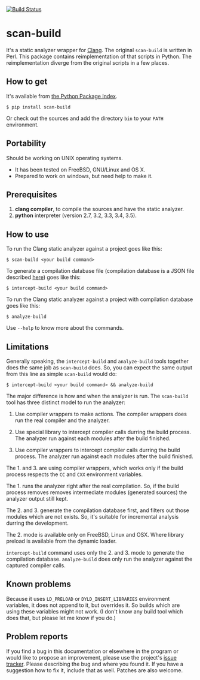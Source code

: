 [![Build Status](https://travis-ci.org/rizsotto/scan-build.svg?branch=master)](https://travis-ci.org/rizsotto/scan-build)

scan-build
==========

It's a static analyzer wrapper for [Clang][1]. The original `scan-build`
is written in Perl. This package contains reimplementation of that scripts
in Python. The reimplementation diverge from the original scripts in a few
places.


How to get
----------

It's available from [the Python Package Index][2].

    $ pip install scan-build

Or check out the sources and add the directory `bin` to your `PATH` environment.


Portability
-----------

Should be working on UNIX operating systems.

- It has been tested on FreeBSD, GNU/Linux and OS X.
- Prepared to work on windows, but need help to make it.


Prerequisites
-------------

1. **clang compiler**, to compile the sources and have the static analyzer.
2. **python** interpreter (version 2.7, 3.2, 3.3, 3.4, 3.5).


How to use
----------

To run the Clang static analyzer against a project goes like this:

    $ scan-build <your build command>

To generate a compilation database file (compilation database is a JSON
file described [here][3]) goes like this:

    $ intercept-build <your build command>

To run the Clang static analyzer against a project with compilation database
goes like this:

    $ analyze-build

Use `--help` to know more about the commands.


Limitations
-----------

Generally speaking, the `intercept-build` and `analyze-build` tools together
does the same job as `scan-build` does. So, you can expect the same output
from this line as simple `scan-build` would do:

    $ intercept-build <your build command> && analyze-build

The major difference is how and when the analyzer is run. The `scan-build`
tool has three distinct model to run the analyzer:

1.  Use compiler wrappers to make actions.
    The compiler wrappers does run the real compiler and the analyzer.

2.  Use special library to intercept compiler calls durring the build process.
    The analyzer run against each modules after the build finished.

3.  Use compiler wrappers to intercept compiler calls durring the build process.
    The analyzer run against each modules after the build finished.

The 1. and 3. are using compiler wrappers, which works only if the build
process respects the `CC` and `CXX` environment variables.

The 1. runs the analyzer right after the real compilation. So, if the build
process removes removes intermediate modules (generated sources) the analyzer
output still kept.

The 2. and 3. generate the compilation database first, and filters out those
modules which are not exists. So, it's suitable for incremental analysis durring
the development.

The 2. mode is available only on FreeBSD, Linux and OSX. Where library preload
is available from the dynamic loader.

`intercept-build` command uses only the 2. and 3. mode to generate the
compilation database. `analyze-build` does only run the analyzer against the
captured compiler calls.


Known problems
--------------

Because it uses `LD_PRELOAD` or `DYLD_INSERT_LIBRARIES` environment variables,
it does not append to it, but overrides it. So builds which are using these
variables might not work. (I don't know any build tool which does that, but
please let me know if you do.)


Problem reports
---------------

If you find a bug in this documentation or elsewhere in the program or would
like to propose an improvement, please use the project's [issue tracker][4].
Please describing the bug and where you found it. If you have a suggestion
how to fix it, include that as well. Patches are also welcome.

  [1]: http://clang.llvm.org/
  [2]: https://pypi.python.org/pypi/scan-build
  [3]: http://clang.llvm.org/docs/JSONCompilationDatabase.html
  [4]: https://github.com/rizsotto/scan-build/issues
